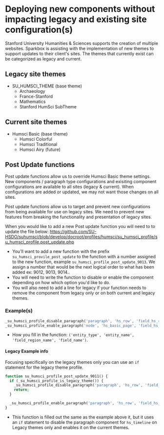 # Deploying new components without impacting legacy and existing site configuration(s)

Stanford University Humanities & Sciences supports the creation of multiple websites. Sparkbox is assisting with the implementation of new themes to support updates to their client's sites. The themes that currently exist can be categorized as legacy and current.

## Legacy site themes

* SU_HUMSCI_THEME (base theme)
  * Archaeology
  * France-Stanford
  * Mathematics
  * Stanford HumSci SubTheme

## Current site themes

* Humsci Basic (base theme)
  * Humsci Colorful
  * Humsci Traditional
  * Humsci Airy (future)

## Post Update functions

Post update functions allow us to override Humsci Basic theme settings. New components / paragraph type configurations and exisiting component configurations are available to all sites (legacy & current). When configurations are added or updated, we may not want those changes on all sites.

Post update functions allow us to target and prevent new configurations from being available for use on legacy sites. We need to prevent new features from breaking the functionality and presentation of legacy sites.

When you would like to add a new Post update function you will need to to update the file below:
https://github.com/SU-HSDO/suhumsci/blob/develop/docroot/profiles/humsci/su_humsci_profile/su_humsci_profile.post_update.php

* You'll want to add a new function with the prefix `su_humsci_provile_post_update` to the function with a number assigned to the new function, example `su_humsci_profile_post_update_9013`. We assign a number that would be the next logical order to what has been added ex: 9012, 9013, 9014..
* You will need to write the function to disable or enable the component depending on how which option you'd like to do.
* You will also need to add a line for legacy if your function needs to remove the component from legacy only or on both current and legacy themes.

### Example(s)

```php
_su_humsci_profile_disable_paragraph('paragraph', 'hs_row', 'field_hs_row_components', 'hs_timeline_item');
_su_humsci_profile_enable_paragraph('node', 'hs_basic_page', 'field_hs_page_components', 'hs_gradient_hero_slider');
```

* How you fill in the function: `('entity_type', 'entity_name', 'field_region_name', 'field_name')`.

#### Legacy Example info

Focusing specifically on the legacy themes only you can use an `if` statement for the legacy theme profile.

```php
function su_humsci_profile_post_update_9011() {
  if (_su_humsci_profile_is_legacy_theme()) {
    _su_humsci_profile_disable_paragraph('paragraph', 'hs_row', 'field_hs_row_components', 'hs_timeline');
    return;
  }

  _su_humsci_profile_enable_paragraph('paragraph', 'hs_row', 'field_hs_row_components', 'hs_timeline');
}
```

* This function is filled out the same as the example above it, but it uses an `if` statement to disable the paragraph component for `hs_timeline` on Legacy themes only and enables it on the current themes.
